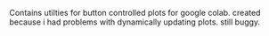 Contains utilties for button controlled plots for google colab. created because i had problems with dynamically updating plots. still buggy.
